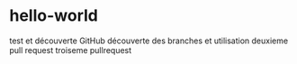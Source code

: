 # hello-world
test et découverte GitHub
découverte des branches et utilisation
deuxieme pull request
troiseme pullrequest
